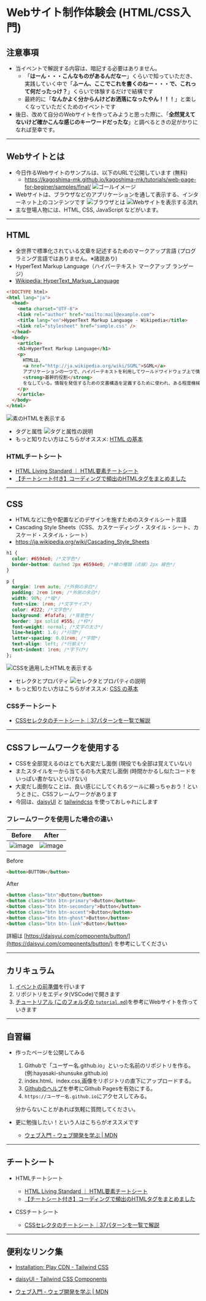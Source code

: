 # Webサイト制作体験会 (HTML/CSS入門)

## 注意事項

- 当イベントで解説する内容は、暗記する必要はありません。
  - 「**はーん・・・こんなものがあるんだなー**」くらいで知っていただき、実践していく中で「**ふーん、ここでこれを書くのねー・・・で、これって何だったっけ？**」くらいで体験するだけで結構です
  - 最終的に「**なんかよく分からんけどお洒落になったやん！！！**」と楽しくなっていただくためのイベントです
- 後日、改めて自分のWebサイトを作ってみようと思った際に、「**全然覚えてないけど確かこんな感じのキーワードだったな**」と調べるときの足がかりになれば至幸です。

---

## Webサイトとは

- 今日作るWebサイトのサンプルは、以下のURLで公開しています (無料)
  - https://kagoshima-mk.github.io/kagoshima-mk/tutorials/web-page-for-beginer/samples/final/
  ![ゴールイメージ](2022-09-22-15-31-19.png)
- Webサイトは、ブラウザなどのアプリケーションを通して表示する、インターネット上のコンテンツです
![ブラウザとは](2022-09-22-15-38-17.png)
![Webサイトを表示する流れ](2022-09-22-15-46-15.png)
- 主な登場人物には、HTML, CSS, JavaScript などがいます。

---

## HTML

- 全世界で標準化されている文章を記述するためのマークアップ言語 (プログラミング言語ではありません。※諸説あり)
- HyperText Markup Language（ハイパーテキスト マークアップ ランゲージ）
- [Wikipedia: HyperText_Markup_Language](https://ja.wikipedia.org/wiki/HyperText_Markup_Language)

```html
<!DOCTYPE html>
<html lang="ja">
  <head>
    <meta charset="UTF-8">
    <link rel="author" href="mailto:mail@example.com">
    <title lang="en">HyperText Markup Language - Wikipedia</title>
    <link rel="stylesheet" href="sample.css" />
  </head>
  <body>
    <article>
    <h1>HyperText Markup Language</h1>
    <p>
      HTMLは、
      <a href="http://ja.wikipedia.org/wiki/SGML">SGML</a>
      アプリケーションの一つで、ハイパーテキストを利用してワールドワイドウェブ上で情報を発信するために作られ、ワールドワイドウェブの
      <strong>基幹的役割</strong>
      をなしている。情報を発信するための文書構造を定義するために使われ、ある程度機械が理解可能な言語で、写真の埋め込みや、フォームの作成、ハイパーテキストによるHTML間の連携が可能である。
    </p>
    </article>
  </body>
</html>
```

![素のHTMLを表示する](2022-09-22-15-53-42.png)

- タグと属性
  ![タグと属性の説明](2022-09-22-16-30-17.png)
- もっと知りたい方はこちらがオススメ: [HTML の基本](https://developer.mozilla.org/ja/docs/Learn/Getting_started_with_the_web/HTML_basics)

### HTMLチートシート

- [HTML Living Standard ｜ HTML要素チートシート](https://htmlls.docs-share.com/)
- [【チートシート付き】コーディングで頻出のHTMLタグをまとめました](https://pengi-n.co.jp/blog/html-tag/)

---

## CSS

- HTMLなどに色や配置などのデザインを施すためのスタイルシート言語
- Cascading Style Sheets（CSS、カスケーディング・スタイル・シート、カスケード・スタイル・シート）
- https://ja.wikipedia.org/wiki/Cascading_Style_Sheets

```css
h1 {
  color: #6594e0; /*文字色*/
  border-bottom: dashed 2px #6594e0; /*線の種類（点線）2px 線色*/
}

p {
  margin: 1rem auto; /*外側の余白*/
  padding: 2rem 1rem; /*外側の余白*/
  width: 90%; /*幅*/
  font-size: 1rem; /*文字サイズ*/
  color: #222; /*文字色*/
  background: #fafafa; /*背景色*/
  border: 3px solid #555; /*枠*/
  font-weight: normal; /*文字の太さ*/
  line-height: 1.6; /*行間*/
  letter-spacing: 0.01rem; /*字間*/
  text-align: left; /*行揃え*/
  text-indent: 1rem; /*字下げ*/
};
```

![CSSを適用したHTMLを表示する](2022-09-22-15-55-42.png)

- セレクタとプロパティ
  ![セレクタとプロパティの説明](2022-09-22-16-37-29.png)
- もっと知りたい方はこちらがオススメ: [CSS の基本](https://developer.mozilla.org/ja/docs/Learn/Getting_started_with_the_web/CSS_basics)

### CSSチートシート

- [CSSセレクタのチートシート｜37パターンを一覧で解説](https://webliker.info/css-selector-cheat-sheet/)

---

## CSSフレームワークを使用する

- CSSを全部覚えるのはとても大変だし面倒 (現役でも全部は覚えていない)
- またスタイルを一から当てるのも大変だし面倒 (時間かかるし似たコードをいっぱい書かないといけない)
- 大変だし面倒なことは、良い感じにしてくれるツールに頼っちゃおう！というときに、CSSフレームワークがあります
- 今回は、[daisyUI](https://daisyui.com/) と [tailwindcss](https://tailwindcss.com/) を使っておしゃれにします

### フレームワークを使用した場合の違い

|Before|After|
|---|---|
|![image](https://user-images.githubusercontent.com/48468109/190324862-a377f128-244f-44c9-a118-982e234086a9.png)|![image](https://user-images.githubusercontent.com/48468109/190324993-789392ee-02b9-422a-8b4c-db513c8ccdd2.png)|

Before

```html
<button>BUTTON</button>
```

After

```html
<button class="btn">Button</button>
<button class="btn btn-primary">Button</button>
<button class="btn btn-secondary">Button</button>
<button class="btn btn-accent">Button</button>
<button class="btn btn-ghost">Button</button>
<button class="btn btn-link">Button</button>
```

詳細は [https://daisyui.com/components/button/](https://daisyui.com/components/button/) を参考にしてください

---


## カリキュラム

1. [イベントの前準備](https://github.com/kagoshima-mk/kagoshima-mk#%E3%82%A4%E3%83%99%E3%83%B3%E3%83%88%E3%81%AE%E5%89%8D%E6%BA%96%E5%82%99)を行います
1. リポジトリをエディタ(VSCode)で開きます
1. [チュートリアル (このフォルダの `tutorial.md`)](https://github.com/kagoshima-mk/kagoshima-mk/blob/main/tutorials/web-page-for-beginer/tutorial.md)を参考にWebサイトを作っていきます

---

## 自習編

- 作ったページを公開してみる
    1. Githubで「ユーザー名.github.io」といった名前のリポジトリを作る。(例:hayasaki-shunsuke.github.io)
    1. index.html、index.css,画像をリポジトリの直下にアップロードする。
    1. [Githubのヘルプ](https://docs.github.com/ja/pages/getting-started-with-github-pages/creating-a-github-pages-site)を参考にGithub Pagesを有効にする。
    1. `https://ユーザー名.github.io`にアクセスしてみる。
    
    分からないことがあれば気軽に質問してください。
    
- 更に勉強したい！という人はこちらがオススメです
  - [ウェブ入門 - ウェブ開発を学ぶ | MDN](https://developer.mozilla.org/ja/docs/Learn/Getting_started_with_the_web)

---

## チートシート
- HTMLチートシート
  - [HTML Living Standard ｜ HTML要素チートシート](https://htmlls.docs-share.com/)
  - [【チートシート付き】コーディングで頻出のHTMLタグをまとめました](https://pengi-n.co.jp/blog/html-tag/)

- CSSチートシート
  - [CSSセレクタのチートシート｜37パターンを一覧で解説](https://webliker.info/css-selector-cheat-sheet/)

---

## 便利なリンク集

- [Installation: Play CDN - Tailwind CSS](https://tailwindcss.com/docs/installation/play-cdn)

- [daisyUI - Tailwind CSS Components](https://daisyui.com/)

- [ウェブ入門 - ウェブ開発を学ぶ | MDN](https://developer.mozilla.org/ja/docs/Learn/Getting_started_with_the_web)
